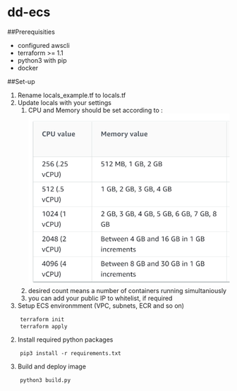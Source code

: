 # dd-ecs


##Prerequisities

 - configured awscli
 - terraform >= 1.1
 - python3 with pip
 - docker


##Set-up
1. Rename locals_example.tf to locals.tf
2. Update locals with your settings
   1. CPU and Memory should be set according to :
     ![img.png](img.png) 
   2. desired count means a number of containers running simultaniously
   3. you can add your public IP to whitelist, if required
3. Setup ECS environmment (VPC, subnets, ECR and so on)
```shell
    terraform init
    terraform apply
```
2. Install required python packages
```shell
    pip3 install -r requirements.txt
```
3. Build and deploy image
```shell
    python3 build.py
```